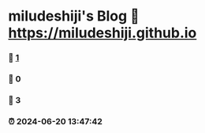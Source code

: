 # miludeshiji's Blog :link: https://miludeshiji.github.io 
### :page_facing_up: [1](https://miludeshiji.github.io/tag.html) 
### :speech_balloon: 0 
### :hibiscus: 3 
### :alarm_clock: 2024-06-20 13:47:42 
